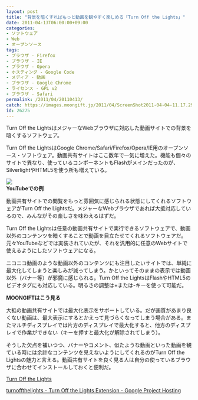 ```yaml
---
layout: post
title: "背景を暗くすればもっと動画を観やすく楽しめる「Turn Off the Lights」"
date: 2011-04-13T06:00:00+09:00
categories:
- ソフトウェア
- Web
- オープンソース
tags: 
- ブラウザ - Firefox
- ブラウザ - IE
- ブラウザ - Opera
- ホスティング - Google Code
- メディア - 動画
- ブラウザ - Google Chrome
- ライセンス - GPL v2
- ブラウザ - Safari
permalink: /2011/04/20110413/
catch: https://images.moongift.jp/2011/04/ScreenShot2011-04-04-11.17.29_thumb.png
id: 26275
---
```

Turn Off the LightsはメジャーなWebブラウザに対応した動画サイトでの背景を暗くするソフトウェア。

  

Turn Off the LightsはGoogle Chrome/Safari/Firefox/Opera/IE用のオープンソース・ソフトウェア。動画共有サイトはここ数年で一気に増えた。機能も個々のサイトで異なり、使っているコンポーネントもFlashがメインだったのが、SilverlightやHTML5を使う所も増えている。

  

![](https://images.moongift.jp/2011/04/ScreenShot2011-04-04-11.17.29_thumb.png)  
**YouTubeでの例**

  

動画共有サイトでの閲覧をもっと雰囲気に感じられる状態にしてくれるソフトウェアがTurn Off the Lightsだ。メジャーなWebブラウザであれば大抵対応しているので、みんながその楽しさを味わえるはずだ。

  
<!--more-->  

Turn Off the Lightsは任意の動画共有サイトで実行できるソフトウェアで、動画以外のコンテンツを暗くすることで動画を目立たせてくれるソフトウェアだ。元々YouTubeなどでは実装されていたが、それを汎用的に任意のWebサイトで使えるようにしたソフトウェアになる。

  

ニコニコ動画のような動画以外のコンテンツにも注目したいサイトでは、単純に最大化してしまうと楽しみが減ってしまう。かといってそのままの表示では動画以外（バナー等）が邪魔に感じられる。Turn Off the LightsはFlashやHTML5のビデオタグにも対応している。明るさの調整は+または-キーを使って可能だ。

  
  
  

**MOONGIFTはこう見る**

  

大抵の動画共有サイトでは最大化表示をサポートしている。だが画質があまり良くない動画は、最大表示にするとかえって見づらくなってしまう場合がある。またマルチディスプレイでは片方のディスプレイで最大化すると、他方のディスプレイで作業ができない（キーを押すと最大化が解除されてしまう）。

  

そうした欠点を補いつつ、バナーやコメント、似たような動画といった動画を観ている時には余計なコンテンツを見えないようにしてくれるのがTurn Off the Lightsの魅力と言える。動画共有サイトを良く見る人は自分の使っているブラウザに合わせてインストールしておくと便利だ。

  

[Turn Off the Lights](http://www.stefanvd.net/project/totlchrome.htm)

  

[turnoffthelights - Turn Off the Lights Extension - Google Project Hosting](http://code.google.com/p/turnoffthelights/)

